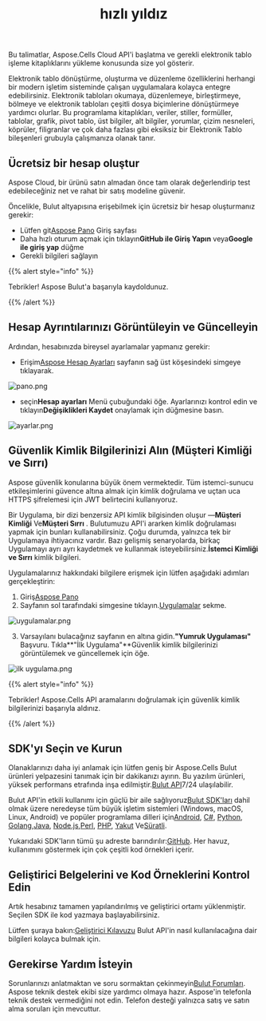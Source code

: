 ﻿---
title: hızlı yıldız
second_title: Aspose.Cells Cloud Documen
type: docs
url: /tr/quickstart/
description: Aspose.Cells Bulut, oluşturma, dönüştürme, birleştirme, bölme, korumalı, iç nesne işlemi vb. için Excel'i destekler
weight: 20
---
Bu talimatlar, Aspose.Cells Cloud API'i başlatma ve gerekli elektronik tablo işleme kitaplıklarını yükleme konusunda size yol gösterir.

Elektronik tablo dönüştürme, oluşturma ve düzenleme özelliklerini herhangi bir modern işletim sisteminde çalışan uygulamalara kolayca entegre edebilirsiniz. Elektronik tabloları okumaya, düzenlemeye, birleştirmeye, bölmeye ve elektronik tabloları çeşitli dosya biçimlerine dönüştürmeye yardımcı olurlar. Bu programlama kitaplıkları, veriler, stiller, formüller, tablolar, grafik, pivot tablo, üst bilgiler, alt bilgiler, yorumlar, çizim nesneleri, köprüler, filigranlar ve çok daha fazlası gibi eksiksiz bir Elektronik Tablo bileşenleri grubuyla çalışmanıza olanak tanır.

## Ücretsiz bir hesap oluştur

Aspose Cloud, bir ürünü satın almadan önce tam olarak değerlendirip test edebileceğiniz net ve rahat bir satış modeline güvenir.

Öncelikle, Bulut altyapısına erişebilmek için ücretsiz bir hesap oluşturmanız gerekir:

-  Lütfen git[Aspose Pano](https://dashboard.aspose.cloud/#/) Giriş sayfası
-  Daha hızlı oturum açmak için tıklayın**GitHub ile Giriş Yapın** veya**Google ile giriş yap** düğme
- Gerekli bilgileri sağlayın

{{% alert style="info" %}}

Tebrikler! Aspose Bulut'a başarıyla kaydoldunuz.

{{% /alert %}}

## Hesap Ayrıntılarınızı Görüntüleyin ve Güncelleyin

Ardından, hesabınızda bireysel ayarlamalar yapmanız gerekir:

-  Erişim[Aspose Hesap Ayarları](https://id.containerize.com/admin/) sayfanın sağ üst köşesindeki simgeye tıklayarak.

![pano.png](dashboard.png)

-  seçin**Hesap ayarları** Menü çubuğundaki öğe. Ayarlarınızı kontrol edin ve tıklayın**Değişiklikleri Kaydet** onaylamak için düğmesine basın.

![ayarlar.png](settings.png)

## Güvenlik Kimlik Bilgilerinizi Alın (Müşteri Kimliği ve Sırrı)

Aspose güvenlik konularına büyük önem vermektedir. Tüm istemci-sunucu etkileşimlerini güvence altına almak için kimlik doğrulama ve uçtan uca HTTPS şifrelemesi için JWT belirtecini kullanıyoruz.

 Bir Uygulama, bir dizi benzersiz API kimlik bilgisinden oluşur —**Müşteri Kimliği** Ve**Müşteri Sırrı** . Bulutumuzu API'i ararken kimlik doğrulaması yapmak için bunları kullanabilirsiniz. Çoğu durumda, yalnızca tek bir Uygulamaya ihtiyacınız vardır. Bazı gelişmiş senaryolarda, birkaç Uygulamayı ayrı ayrı kaydetmek ve kullanmak isteyebilirsiniz.**İstemci Kimliği ve Sırrı** kimlik bilgileri.

Uygulamalarınız hakkındaki bilgilere erişmek için lütfen aşağıdaki adımları gerçekleştirin:

1.  Giriş[Aspose Pano](https://dashboard.aspose.cloud/#/)
 2. Sayfanın sol tarafındaki simgesine tıklayın.[Uygulamalar](https://dashboard.aspose.cloud/applications) sekme.

![uygulamalar.png](applications.png)

 3. Varsayılanı bulacağınız sayfanın en altına gidin.**"Yumruk Uygulaması"** Başvuru. Tıkla**"İlk Uygulama"**Güvenlik kimlik bilgilerinizi görüntülemek ve güncellemek için öğe.

![ilk uygulama.png](firstapp.png)

{{% alert style="info" %}}

Tebrikler! Aspose.Cells API aramalarını doğrulamak için güvenlik kimlik bilgilerinizi başarıyla aldınız.

{{% /alert %}}

## SDK'yı Seçin ve Kurun

 Olanaklarınızı daha iyi anlamak için lütfen geniş bir Aspose.Cells Bulut ürünleri yelpazesini tanımak için bir dakikanızı ayırın. Bu yazılım ürünleri, yüksek performans etrafında inşa edilmiştir.[Bulut API](https://apireference.aspose.com/)7/24 ulaşılabilir.

 Bulut API'in etkili kullanımı için güçlü bir aile sağlıyoruz[Bulut SDK'ları](https://products.aspose.cloud/cells/family) dahil olmak üzere neredeyse tüm büyük işletim sistemleri (Windows, macOS, Linux, Android) ve popüler programlama dilleri için[Android](https://products.aspose.cloud/cells/android), [C#](https://products.aspose.cloud/cells/net), [Python](https://products.aspose.cloud/cells/python), [Golang](https://products.aspose.cloud/cells/go),[Java](https://products.aspose.cloud/cells/java), [Node.js](https://products.aspose.cloud/cells/nodejs),[Perl](https://products.aspose.cloud/cells/perl), [PHP](https://products.aspose.cloud/cells/php), [Yakut](https://products.aspose.cloud/cells/ruby) Ve[Süratli](https://products.aspose.cloud/cells/swift).

 Yukarıdaki SDK'ların tümü şu adreste barındırılır:[GitHub](https://github.com/aspose-cells-cloud/). Her havuz, kullanımını göstermek için çok çeşitli kod örnekleri içerir.

## Geliştirici Belgelerini ve Kod Örneklerini Kontrol Edin

Artık hesabınız tamamen yapılandırılmış ve geliştirici ortamı yüklenmiştir. Seçilen SDK ile kod yazmaya başlayabilirsiniz.

 Lütfen şuraya bakın:[Geliştirici Kılavuzu](https://docs.aspose.cloud/cells/developer-guide/) Bulut API'in nasıl kullanılacağına dair bilgileri kolayca bulmak için.

## Gerekirse Yardım İsteyin

 Sorunlarınızı anlatmaktan ve soru sormaktan çekinmeyin[Bulut Forumları](https://forum.aspose.cloud/c/cells/7). Aspose teknik destek ekibi size yardımcı olmaya hazır. Aspose'in telefonla teknik destek vermediğini not edin. Telefon desteği yalnızca satış ve satın alma soruları için mevcuttur.




